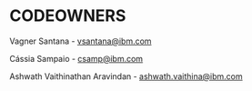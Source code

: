 # CODEOWNERS

Vagner Santana - vsantana@ibm.com

Cássia Sampaio - csamp@ibm.com

Ashwath Vaithinathan Aravindan - ashwath.vaithina@ibm.com